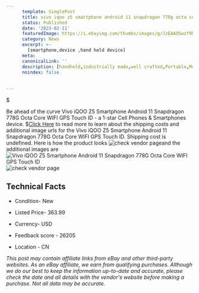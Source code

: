 ```yaml
---
      template: SinglePost
      title: vivo iqoo z5 smartphone android 11 snapdragon 778g octa core wifi gps touch id
      status: Published
      date: '2023-02-11'
      featuredImage: https://i.ebayimg.com/thumbs/images/g/JzEAAOSwzf9hinrl/s-l225.jpg
      category: News
      excerpt: >-
        [smartphone,device ,hand held device]
      meta:
      canonicalLink: ''
      description: [handheld,industrially made,well crafted,Portable,Mobile,Compact,Convenient,Lightweight,Maneuverable,Man-portable,Miniature,Carriable,Hand-held,Light,Holdable,Transportable,Mobile device,Pocket-sized,On-the-go,Wireless,Cordless,Compact size,Convenient size, smartphone,device ,hand held device]
      noindex: false
      
        
---
```

$

Be ahead of the curve Vivo iQOO Z5 Smartphone Android 11 Snapdragon 778G Octa Core WIFI GPS Touch ID - a 1-star Cell Phones & Smartphones device.
$[Click Here](https://www.ebay.com/itm/175015109505?hash=item28bfb6a381%3Ag%3AJzEAAOSwzf9hinrl&mkevt=1&mkcid=1&mkrid=711-53200-19255-0&campid=%253CePNCampaignId%253E&customid=%253CreferenceId%253E&toolid=10049) to read more to learn about the shipping costs and additional image urls for the Vivo iQOO Z5 Smartphone Android 11 Snapdragon 778G Octa Core WIFI GPS Touch ID. Shipping cost is undefined. Here is how the product looks ![check vendor page](https://i.ebayimg.com/thumbs/images/g/JzEAAOSwzf9hinrl/s-l225.jpg)and the additional images are![Vivo iQOO Z5 Smartphone Android 11 Snapdragon 778G Octa Core WIFI GPS Touch ID](https://i.ebayimg.com/images/g/JzEAAOSwzf9hinrl/s-l960.jpg)![check vendor page](https://origin-galleryplus.ebayimg.com/ws/web/175015109505_2_0_1/225x225.jpg,https://origin-galleryplus.ebayimg.com/ws/web/175015109505_3_0_1/225x225.jpg,https://origin-galleryplus.ebayimg.com/ws/web/175015109505_4_0_1/225x225.jpg,https://origin-galleryplus.ebayimg.com/ws/web/175015109505_5_0_1/225x225.jpg,https://origin-galleryplus.ebayimg.com/ws/web/175015109505_6_0_1/225x225.jpg)



 ## Technical Facts 



     
      

 - Condition- New 


      

 - Listed Price- 363.99 


      

 - Currency- USD 


      

 - Feedback score - 26205 


      

 - Location - CN 


      
      

 *_This post may contain affiliate links from eBay and other third-party websites. As an eBay affiliate, we earn from qualifying purchases. Although we do our best to keep the information up-to-date and accurate, please check the date and all details with the vendor's website before making a purchase. Not all data may be accurate._*






